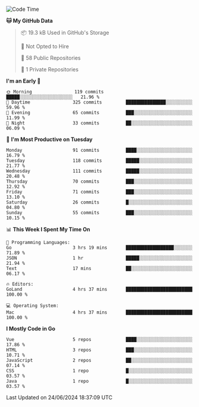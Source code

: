 <!--START_SECTION:waka-->
![Code Time](http://img.shields.io/badge/Code%20Time-1%2C147%20hrs%2010%20mins-blue)

**🐱 My GitHub Data** 

> 📦 19.3 kB Used in GitHub's Storage 
 > 
> 🚫 Not Opted to Hire
 > 
> 📜 58 Public Repositories 
 > 
> 🔑 1 Private Repositories 
 > 
**I'm an Early 🐤** 

```text
🌞 Morning                119 commits         █████░░░░░░░░░░░░░░░░░░░░   21.96 % 
🌆 Daytime                325 commits         ███████████████░░░░░░░░░░   59.96 % 
🌃 Evening                65 commits          ███░░░░░░░░░░░░░░░░░░░░░░   11.99 % 
🌙 Night                  33 commits          ██░░░░░░░░░░░░░░░░░░░░░░░   06.09 % 
```
📅 **I'm Most Productive on Tuesday** 

```text
Monday                   91 commits          ████░░░░░░░░░░░░░░░░░░░░░   16.79 % 
Tuesday                  118 commits         █████░░░░░░░░░░░░░░░░░░░░   21.77 % 
Wednesday                111 commits         █████░░░░░░░░░░░░░░░░░░░░   20.48 % 
Thursday                 70 commits          ███░░░░░░░░░░░░░░░░░░░░░░   12.92 % 
Friday                   71 commits          ███░░░░░░░░░░░░░░░░░░░░░░   13.10 % 
Saturday                 26 commits          █░░░░░░░░░░░░░░░░░░░░░░░░   04.80 % 
Sunday                   55 commits          ███░░░░░░░░░░░░░░░░░░░░░░   10.15 % 
```


📊 **This Week I Spent My Time On** 

```text
💬 Programming Languages: 
Go                       3 hrs 19 mins       ██████████████████░░░░░░░   71.89 % 
JSON                     1 hr                █████░░░░░░░░░░░░░░░░░░░░   21.94 % 
Text                     17 mins             ██░░░░░░░░░░░░░░░░░░░░░░░   06.17 % 

🔥 Editors: 
GoLand                   4 hrs 37 mins       █████████████████████████   100.00 % 

💻 Operating System: 
Mac                      4 hrs 37 mins       █████████████████████████   100.00 % 
```

**I Mostly Code in Go** 

```text
Vue                      5 repos             ████░░░░░░░░░░░░░░░░░░░░░   17.86 % 
HTML                     3 repos             ███░░░░░░░░░░░░░░░░░░░░░░   10.71 % 
JavaScript               2 repos             ██░░░░░░░░░░░░░░░░░░░░░░░   07.14 % 
CSS                      1 repo              █░░░░░░░░░░░░░░░░░░░░░░░░   03.57 % 
Java                     1 repo              █░░░░░░░░░░░░░░░░░░░░░░░░   03.57 % 
```




 Last Updated on 24/06/2024 18:37:09 UTC
<!--END_SECTION:waka-->
